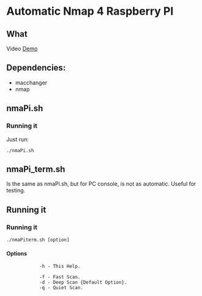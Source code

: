 Automatic Nmap 4 Raspberry PI
==================================

## What

Video [Demo](http://www.youtube.com/watch?v=iubOgQMG2_o)

## Dependencies:

* macchanger
* nmap

## nmaPi.sh

### Running it

Just run:

`./nmaPi.sh`


## nmaPi_term.sh


Is the same as nmaPi.sh, but for PC console, is not as automatic. Useful for testing.

## Running it

### Running it

`./nmaPiterm.sh [option]`

#### Options
                -h - This Help.

                -f - Fast Scan.
                -d - Deep Scan {Default Option}.
                -q - Quiet Scan.
                

